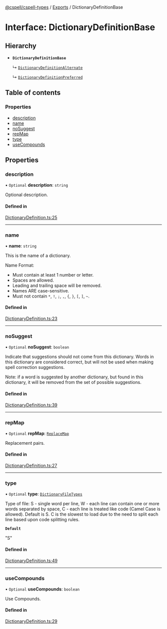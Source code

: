 [@cspell/cspell-types](../README.md) / [Exports](../modules.md) / DictionaryDefinitionBase

# Interface: DictionaryDefinitionBase

## Hierarchy

- **`DictionaryDefinitionBase`**

  ↳ [`DictionaryDefinitionAlternate`](DictionaryDefinitionAlternate.md)

  ↳ [`DictionaryDefinitionPreferred`](DictionaryDefinitionPreferred.md)

## Table of contents

### Properties

- [description](DictionaryDefinitionBase.md#description)
- [name](DictionaryDefinitionBase.md#name)
- [noSuggest](DictionaryDefinitionBase.md#nosuggest)
- [repMap](DictionaryDefinitionBase.md#repmap)
- [type](DictionaryDefinitionBase.md#type)
- [useCompounds](DictionaryDefinitionBase.md#usecompounds)

## Properties

### description

• `Optional` **description**: `string`

Optional description.

#### Defined in

[DictionaryDefinition.ts:25](https://github.com/streetsidesoftware/cspell/blob/d20c1f2/packages/cspell-types/src/DictionaryDefinition.ts#L25)

___

### name

• **name**: `string`

This is the name of a dictionary.

Name Format:
- Must contain at least 1 number or letter.
- Spaces are allowed.
- Leading and trailing space will be removed.
- Names ARE case-sensitive.
- Must not contain `*`, `!`, `;`, `,`, `{`, `}`, `[`, `]`, `~`.

#### Defined in

[DictionaryDefinition.ts:23](https://github.com/streetsidesoftware/cspell/blob/d20c1f2/packages/cspell-types/src/DictionaryDefinition.ts#L23)

___

### noSuggest

• `Optional` **noSuggest**: `boolean`

Indicate that suggestions should not come from this dictionary.
Words in this dictionary are considered correct, but will not be
used when making spell correction suggestions.

Note: if a word is suggested by another dictionary, but found in
this dictionary, it will be removed from the set of
possible suggestions.

#### Defined in

[DictionaryDefinition.ts:39](https://github.com/streetsidesoftware/cspell/blob/d20c1f2/packages/cspell-types/src/DictionaryDefinition.ts#L39)

___

### repMap

• `Optional` **repMap**: [`ReplaceMap`](../modules.md#replacemap)

Replacement pairs.

#### Defined in

[DictionaryDefinition.ts:27](https://github.com/streetsidesoftware/cspell/blob/d20c1f2/packages/cspell-types/src/DictionaryDefinition.ts#L27)

___

### type

• `Optional` **type**: [`DictionaryFileTypes`](../modules.md#dictionaryfiletypes)

Type of file:
S - single word per line,
W - each line can contain one or more words separated by space,
C - each line is treated like code (Camel Case is allowed).
Default is S.
C is the slowest to load due to the need to split each line based upon code splitting rules.

**`Default`**

"S"

#### Defined in

[DictionaryDefinition.ts:49](https://github.com/streetsidesoftware/cspell/blob/d20c1f2/packages/cspell-types/src/DictionaryDefinition.ts#L49)

___

### useCompounds

• `Optional` **useCompounds**: `boolean`

Use Compounds.

#### Defined in

[DictionaryDefinition.ts:29](https://github.com/streetsidesoftware/cspell/blob/d20c1f2/packages/cspell-types/src/DictionaryDefinition.ts#L29)
